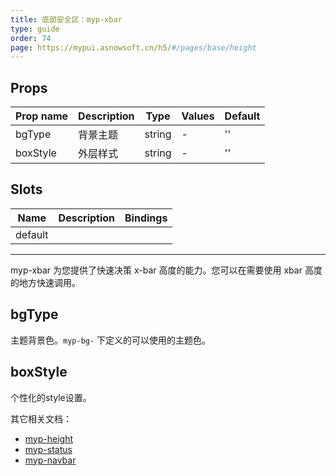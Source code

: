 ```yaml
---
title: 底部安全区：myp-xbar
type: guide
order: 74
page: https://mypui.asnowsoft.cn/h5/#/pages/base/height
---
```


## Props

| Prop name | Description | Type   | Values | Default |
| --------- | ----------- | ------ | ------ | ------- |
| bgType    | 背景主题    | string | -      | ''      |
| boxStyle  | 外层样式    | string | -      | ''      |

## Slots

| Name    | Description | Bindings |
| ------- | ----------- | -------- |
| default |             |          |

---

myp-xbar 为您提供了快速决策 x-bar 高度的能力。您可以在需要使用 xbar 高度的地方快速调用。

## bgType

主题背景色。`myp-bg-` 下定义的可以使用的主题色。

## boxStyle

个性化的style设置。

其它相关文档：

- [myp-height](/doc/guide/myp-height.html) 
- [myp-status](/doc/guide/myp-status.html) 
- [myp-navbar](/doc/guide/myp-navbar.html)
